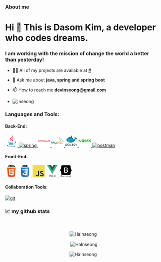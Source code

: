 ### About me

<h1 align="left">Hi 👋 This is Dasom Kim, a developer who codes dreams.</h1>
<h3 align="left">I am working with the mission of change the world a better than yesterday!</h3>

- 👩‍💻 All of my projects are available at [#](#)
- 💬 Ask me about **java, spring and spring boot**
- 📫 How to reach me **devinseong@gmail.com**

- <p align="left"> <img src="https://komarev.com/ghpvc/?username=dasom222g&label=Profile%20views&color=0e75b6&style=flat" alt="inseong" /> </p>

<h3 align="left">Languages and Tools:</h3>
<p align="left">
  <!-- Back-End -->
  <h4 align="left">Back-End:</h4>
  <a href="https://www.java.com" target="_blank" rel="noreferrer"> <img
      src="https://raw.githubusercontent.com/devicons/devicon/master/icons/java/java-original.svg" alt="java" width="40"
      height="40" /> </a>
  <a href="https://spring.io/" target="_blank" rel="noreferrer"> <img
      src="https://www.vectorlogo.zone/logos/springio/springio-icon.svg" alt="spring" width="40" height="40" /> </a>
  <a href="https://www.oracle.com/" target="_blank" rel="noreferrer"> <img
      src="https://raw.githubusercontent.com/devicons/devicon/master/icons/oracle/oracle-original.svg" alt="oracle"
      width="40" height="40" /> </a>
  <a href="https://www.mysql.com/" target="_blank" rel="noreferrer">
    <img src="https://raw.githubusercontent.com/devicons/devicon/master/icons/mysql/mysql-original-wordmark.svg"
      alt="mysql" width="40" height="40" /> </a>
  <a href="https://www.docker.com/" target="_blank" rel="noreferrer"> <img
      src="https://raw.githubusercontent.com/devicons/devicon/master/icons/docker/docker-original-wordmark.svg"
      alt="docker" width="40" height="40" /> </a>
  <a href="https://www.nginx.com" target="_blank" rel="noreferrer"> <img
      src="https://raw.githubusercontent.com/devicons/devicon/master/icons/nginx/nginx-original.svg" alt="nginx"
      width="40" height="40" /> </a>
  <a href="https://postman.com" target="_blank" rel="noreferrer"> <img
      src="https://www.vectorlogo.zone/logos/getpostman/getpostman-icon.svg" alt="postman" width="40" height="40" />
  </a>
  
  <!-- Front-End -->
  <h4 align="left">Front-End:</h4>
  <a href="https://www.w3.org/html/" target="_blank" rel="noreferrer"> <img
      src="https://raw.githubusercontent.com/devicons/devicon/master/icons/html5/html5-original-wordmark.svg"
      alt="html5" width="40" height="40" /> </a>
  <a href="https://www.w3schools.com/css/" target="_blank" rel="noreferrer"> <img
      src="https://raw.githubusercontent.com/devicons/devicon/master/icons/css3/css3-original-wordmark.svg" alt="css3"
      width="40" height="40" /> </a>
  <a href="https://developer.mozilla.org/en-US/docs/Web/JavaScript" target="_blank" rel="noreferrer"> <img
      src="https://raw.githubusercontent.com/devicons/devicon/master/icons/javascript/javascript-original.svg"
      alt="javascript" width="40" height="40" /> </a>
  <a href="https://vuejs.org/" target="_blank" rel="noreferrer"> <img
      src="https://raw.githubusercontent.com/devicons/devicon/master/icons/vuejs/vuejs-original-wordmark.svg"
      alt="vuejs" width="40" height="40" /> </a>
  <a href="https://getbootstrap.com" target="_blank" rel="noreferrer"> <img
      src="https://raw.githubusercontent.com/devicons/devicon/master/icons/bootstrap/bootstrap-plain-wordmark.svg"
      alt="bootstrap" width="40" height="40" /> </a>
  
  <!-- Collaboration Tools -->
  <h4 align="left">Collaboration Tools:</h4>
  <a href="https://git-scm.com/" target="_blank" rel="noreferrer"> <img
      src="https://www.vectorlogo.zone/logos/git-scm/git-scm-icon.svg" alt="git" width="40" height="40" /> </a>
</p>

<h3 align="left">📈 my github stats</h3>
<br />
<p align="center"><img align="center" src="https://github-readme-stats.vercel.app/api/top-langs?username=HaInseong&show_icons=true&locale=en&layout=compact&theme=gotham" alt="HaInseong" /></p>
<p align="center">&nbsp;<img align="center" src="https://github-readme-stats.vercel.app/api?username=HaInseong&show_icons=true&theme=gotham&locale=en" alt="HaInseong" /></p>
<p align="center"><img align="center" src="https://github-readme-streak-stats.herokuapp.com/?user=HaInseong&theme=gotham" alt="HaInseong" /></p>





